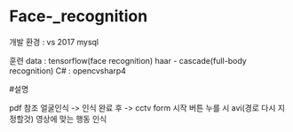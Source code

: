 # Face-_recognition

개발 환경 : vs 2017 mysql



훈련 data : tensorflow(face recognition) haar - cascade(full-body recognition)
C# : opencvsharp4

#설명

pdf 참조
얼굴인식  -> 인식 완료 후 -> cctv form 시작 버튼 누를 시 avi(경로 다시 지정할것) 영상에 맞는 행동 인식







